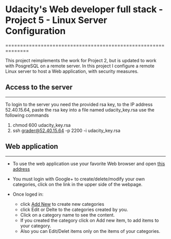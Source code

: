 # Udacity's Web developer full stack - Project 5 - Linux Server Configuration
==============================================================

   This project reimplements the work for Project 2, but is updated to work 
with PosgreSQL on a remote server.
   In this project I configure a remote Linux server to host a Web application,
with security measures. 




## Access to the server
-----------------------

   To login to the server you need the provided rsa key, to the IP address 52.40.15.64, paste the rsa key into
   a file named udacity_key.rsa
   use the following commands
   
   1. chmod 600 udacity_key.rsa
   2. ssh grader@52.40.15.64 -p 2200 -i udacity_key.rsa

## Web application
------------------

+ To use the web application use your favorite Web browser and open [this address](http://ec2-52-40-15-64.us-west-2.compute.amazonaws.com/)

+ You must login with Google+ to create/delete/modify your own categories, click on the link in the upper side of the webpage. 


+ Once loged in:
  + click [Add New](http://ec2-52-40-15-64.us-west-2.compute.amazonaws.com//catalog/new) to create new categories
  + click Edit or Delte to the categories created by you.
  + Click on a category name to see the content.
  + If you created the category click on Add new item, to add items to your category.
  + Also you can Edit/Delet items only on the items of your categories.
   




